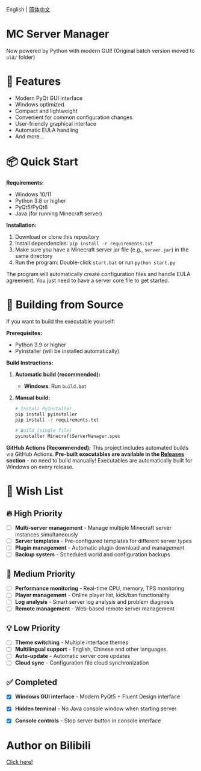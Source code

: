 English | [简体中文](README_ZH.md)


# MC Server Manager


Now powered by Python with modern GUI! (Original batch version moved to `old/` folder)


# 🌟 Features


- Modern PyQt GUI interface
- Windows optimized
- Compact and lightweight
- Convenient for common configuration changes
- User-friendly graphical interface
- Automatic EULA handling
- And more...


# 📦 Quick Start


**Requirements:**
- Windows 10/11
- Python 3.8 or higher
- PyQt5/PyQt6
- Java (for running Minecraft server)

**Installation:**
1. Download or clone this repository
2. Install dependencies: `pip install -r requirements.txt`
3. Make sure you have a Minecraft server jar file (e.g., `server.jar`) in the same directory
4. Run the program: Double-click `start.bat` or run `python start.py`

The program will automatically create configuration files and handle EULA agreement. You just need to have a server core file to get started.

# 🔧 Building from Source

If you want to build the executable yourself:

**Prerequisites:**
- Python 3.9 or higher
- PyInstaller (will be installed automatically)

**Build Instructions:**

1. **Automatic build (recommended):**
   - **Windows**: Run `build.bat`

2. **Manual build:**
   ```bash
   # Install PyInstaller
   pip install pyinstaller
   pip install -r requirements.txt
   
   # Build (single file)
   pyinstaller MinecraftServerManager.spec
   ```

**GitHub Actions (Recommended):**
This project includes automated builds via GitHub Actions. **Pre-built executables are available in the [Releases](../../releases) section** - no need to build manually! Executables are automatically built for Windows on every release.

# 🎯 Wish List

## 🔥 High Priority
- [ ] **Multi-server management** - Manage multiple Minecraft server instances simultaneously
- [ ] **Server templates** - Pre-configured templates for different server types
- [ ] **Plugin management** - Automatic plugin download and management
- [ ] **Backup system** - Scheduled world and configuration backups

## 🌟 Medium Priority
- [ ] **Performance monitoring** - Real-time CPU, memory, TPS monitoring
- [ ] **Player management** - Online player list, kick/ban functionality
- [ ] **Log analysis** - Smart server log analysis and problem diagnosis
- [ ] **Remote management** - Web-based remote server management

## 💡 Low Priority
- [ ] **Theme switching** - Multiple interface themes
- [ ] **Multilingual support** - English, Chinese and other languages
- [ ] **Auto-update** - Automatic server core updates
- [ ] **Cloud sync** - Configuration file cloud synchronization

## ✅ Completed
- [x] **Windows GUI interface** - Modern PyQt5 + Fluent Design interface
- [x] **Hidden terminal** - No Java console window when starting server
- [x] **Console controls** - Stop server button in console interface


# Author on Bilibili


[Click here!](https://space.bilibili.com/3546703915387263)
